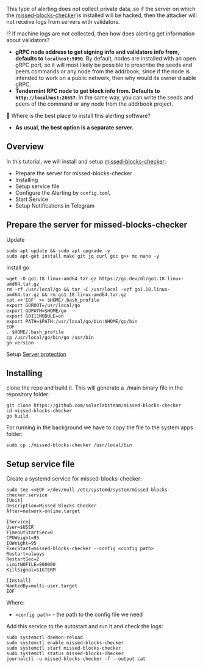 This type of alerting does not collect private data, so if the server on which the [missed-blocks-checker](https://github.com/solarlabsteam/missed-blocks-checker) is installed will be hacked, then the attacker will not receive logs from servers with validators.  

⁉️ If machine logs are not collected, then how does alerting get information about validators?
- **gRPC node address to get signing info and validators info from, defaults to `localhost:9090`**. By default, nodes are installed with an open gRPC port, so it will most likely be possible to prescribe the seeds and peers commands or any node from the addrbook, since if the node is intended to work on a public network, then why would its owner disable gRPC.
- **Tendermint RPC node to get block info from. Defaults to `http://localhost:26657`**. In the same way, you can write the seeds and peers of the command or any node from the addrbook project.

🤔 Where is the best place to install this alerting software?  
- **As usual, the best option is a separate server.**
## Overview
In this tutorial, we will install and setup [missed-blocks-checker](https://github.com/solarlabsteam/missed-blocks-checker):
- Prepare the server for missed-blocks-checker
- Installing
- Setup service file
- Configure the Alerting by `config.toml`
- Start Service
- Setup Notifications in Telegram 
## Prepare the server for missed-blocks-checker
Update
```
sudo apt update && sudo apt upgrade -y
sudo apt-get install make git jq curl gcc g++ mc nano -y
```
Install go
```
wget -O go1.18.linux-amd64.tar.gz https://go.dev/dl/go1.18.linux-amd64.tar.gz
rm -rf /usr/local/go && tar -C /usr/local -xzf go1.18.linux-amd64.tar.gz && rm go1.18.linux-amd64.tar.gz
cat <<'EOF' >> $HOME/.bash_profile
export GOROOT=/usr/local/go
export GOPATH=$HOME/go
export GO111MODULE=on
export PATH=$PATH:/usr/local/go/bin:$HOME/go/bin
EOF
. $HOME/.bash_profile
cp /usr/local/go/bin/go /usr/bin
go version
```
Setup [Server protection](https://github.com/AlexToTheSun/Validator_Activity/blob/main/Mainnet-Guides/Minimum-server-protection.md)
## Installing
clone the repo and build it. This will generate a ./main binary file in the repository folder:
```
git clone https://github.com/solarlabsteam/missed-blocks-checker
cd missed-blocks-checker
go build
```
For running in the background we have to copy the file to the system apps folder:
```
sudo cp ./missed-blocks-checker /usr/local/bin
```

## Setup service file
Create a systemd service for missed-blocks-checker:
```
sudo tee <<EOF >/dev/null /etc/systemd/system/missed-blocks-checker.service
[Unit]
Description=Missed Blocks Checker
After=network-online.target

[Service]
User=$USER
TimeoutStartSec=0
CPUWeight=95
IOWeight=95
ExecStart=missed-blocks-checker --config <config path>
Restart=always
RestartSec=2
LimitNOFILE=800000
KillSignal=SIGTERM

[Install]
WantedBy=multi-user.target
EOF
```
Where:
- `<config path>` - the path to the config file we need

Add this service to the autostart and run it and check the logs:
```
sudo systemctl daemon-reload
sudo systemctl enable missed-blocks-checker
sudo systemctl start missed-blocks-checker
sudo systemctl status missed-blocks-checker
journalctl -u missed-blocks-checker -f --output cat
```











